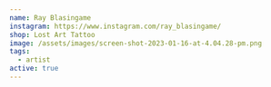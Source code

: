 ```yaml
---
name: Ray Blasingame
instagram: https://www.instagram.com/ray_blasingame/
shop: Lost Art Tattoo
image: /assets/images/screen-shot-2023-01-16-at-4.04.28-pm.png
tags:
  - artist
active: true
---
```

